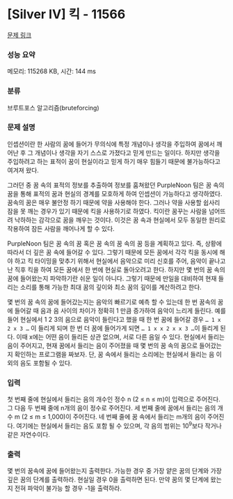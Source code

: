 # [Silver IV] 킥 - 11566 

[문제 링크](https://www.acmicpc.net/problem/11566) 

### 성능 요약

메모리: 115268 KB, 시간: 144 ms

### 분류

브루트포스 알고리즘(bruteforcing)

### 문제 설명

<p>인셉션이란 한 사람의 꿈에 들어가 무의식에 특정 개념이나 생각을 주입하여 꿈에서 깨어난 후 그 개념이나 생각을 자기 스스로 가졌다고 믿게 만드는 일이다. 하지만 생각을 주입하려고 하는 표적이 꿈이 현실이라고 믿게 하기 매우 힘들기 때문에 불가능하다고 여겨져 왔다.</p>

<p>그러던 중 꿈 속의 표적의 정보를 추출하여 정보를 훔쳐왔던 PurpleNoon 팀은 꿈 속의 꿈을 통해 표적의 꿈과 현실의 경계를 모호하게 하여 인셉션이 가능하다고 생각하였다. 꿈속의 꿈은 매우 불안정 하기 때문에 약을 사용해야 한다. 그러나 약을 사용할 쉽사리 잠을 못 깨는 경우가 있기 때문에 킥을 사용하기로 하였다. 킥이란 꿈꾸는 사람을 넘어뜨려 낙하하는 감각으로 꿈을 깨우는 것이다. 이것은 꿈 속과 현실에서 모두 동일한 원리로 작용하여 잠든 사람을 깨어나게 할 수 있다. </p>

<p>PurpleNoon 팀은 꿈 속의 꿈 혹은 꿈 속의 꿈 속의 꿈 등을 계획하고 있다. 즉, 상황에 따라서 더 깊은 꿈 속에 들어갈 수 있다. 그렇기 때문에 모든 꿈에서 각각 킥을 동시에 해야 하고 킥 타이밍을 맞추기 위해서 현실에서 음악으로 미리 신호를 주어, 음악이 끝나고 난 직후 킥을 하여 모든 꿈에서 한 번에 현실로 돌아오려고 한다. 하지만 몇 번의 꿈 속의 꿈에 들어왔는지 파악하기란 쉬운 일이 아니다. 그렇기 때문에 만일을 대비하여 현재 들리는 소리를 통해 가능한 최대 꿈의 깊이와 최소 꿈의 깊이를 계산하려고 한다.</p>

<p>몇 번의 꿈 속의 꿈에 들어갔는지는 음악의 빠르기로 예측 할 수 있는데 한 번 꿈속의 꿈에 들어갈 때 음과 음 사이의 차이가 정확히 1 만큼 증가하여 음악이 느리게 들린다. 예를 들어 현실에서 1 2 3의 음으로 음악이 들린다고 했을 때 한 번 꿈에 들어갈 경우 <code>… 1 x 2 x 3 …</code> 이 들리게 되며 한 번 더 꿈에 들어가게 되면 <code>… 1 x x 2 x x 3 …</code>이 들리게 된다. 이때 x에는 어떤 음이 들리든 상관 없으며, 서로 다른 음일 수 있다. 현실에서 들리는 음이 주어지고, 현재 꿈에서 들리는 음이 주어졌을 때 몇 번의 꿈 속의 꿈으로 들어갔는지 확인하는 프로그램을 짜보자. 단, 꿈 속에서 들리는 소리에는 현실에서 들리는 음 이외의 음도 포함될 수 있다.</p>

### 입력 

 <p>첫 번째 줄에 현실에서 들리는 음의 개수인 정수 n (2 ≤ n ≤ m)이 입력으로 주어진다. 그 다음 두 번째 줄에 n개의 음이 정수로 주어진다. 세 번째 줄에 꿈에서 들리는 음의 개수 m (2 ≤ m ≤ 1,000)이 주어진다. 네 번째 줄에 꿈 속에서 들리는 m개의 음이 주어진다. 여기에는 현실에서 들리는 음도 포함 될 수 있으며, 각 음의 범위는 10<sup>9</sup>보다 작거나 같은 자연수이다.</p>

### 출력 

 <p>몇 번의 꿈속에 꿈에 들어왔는지 출력한다. 가능한 경우 중 가장 얕은 꿈의 단계와 가장 깊은 꿈의 단계를 출력하라. 현실일 경우 0을 출력하면 된다. 만약 꿈의 몇 단계에 왔는지 전혀 파악이 불가능 할 경우 -1을 출력하라.</p>

